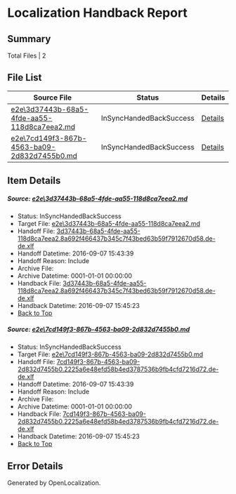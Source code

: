 # <a name='report-top'></a> Localization Handback Report

## Summary
 Total Files | 2

## File List
 Source File | Status | Details 
 ----------- | ------ | ------- 
 [e2e\3d37443b-68a5-4fde-aa55-118d8ca7eea2.md](https://github.com/OpenLocalizationTestOrg/ol-test0/blob/302e870a728c5b57eb43c062f573ce825bd889ac/e2e/3d37443b-68a5-4fde-aa55-118d8ca7eea2.md) | InSyncHandedBackSuccess | [Details](#dccef62d71bb552d2ebab91117fa4db5134ce17c1)
 [e2e\7cd149f3-867b-4563-ba09-2d832d7455b0.md](https://github.com/OpenLocalizationTestOrg/ol-test0/blob/302e870a728c5b57eb43c062f573ce825bd889ac/e2e/7cd149f3-867b-4563-ba09-2d832d7455b0.md) | InSyncHandedBackSuccess | [Details](#baf888d635786a5698a9164af8fff82b5da3c9192)

## Item Details
##### <a name='dccef62d71bb552d2ebab91117fa4db5134ce17c1'></a> Source: [e2e\3d37443b-68a5-4fde-aa55-118d8ca7eea2.md](https://github.com/OpenLocalizationTestOrg/ol-test0/blob/302e870a728c5b57eb43c062f573ce825bd889ac/e2e/3d37443b-68a5-4fde-aa55-118d8ca7eea2.md)
* Status: InSyncHandedBackSuccess
* Target File: [e2e\3d37443b-68a5-4fde-aa55-118d8ca7eea2.md](https://github.com/OpenLocalizationTestOrg/ol-test0-dede/blob/0c85c4c9fbc6751057ef80675f0dbcf910c90d0a/e2e/3d37443b-68a5-4fde-aa55-118d8ca7eea2.md)
* Handoff File: [3d37443b-68a5-4fde-aa55-118d8ca7eea2.8a692f466437b345c7f43bed63b59f7912670d58.de-de.xlf](https://github.com/OpenLocalizationTestOrg/ol-test0-handoff/blob/6e4a82374276ce7ac3f4e8c2e16b5e2adda1cc07/ol-handoff/OpenLocalizationTestOrg/ol-test0-dede/yuwzho/ht/3d37443b-68a5-4fde-aa55-118d8ca7eea2.8a692f466437b345c7f43bed63b59f7912670d58.de-de.xlf)
* Handoff Datetime: 2016-09-07 15:43:39
* Handoff Reason: Include
* Archive File: 
* Archive Datetime: 0001-01-01 00:00:00
* Handback File: [3d37443b-68a5-4fde-aa55-118d8ca7eea2.8a692f466437b345c7f43bed63b59f7912670d58.de-de.xlf](https://github.com/OpenLocalizationTestOrg/ol-test0-handback/blob/8553845f29d2c59b1f5f3e552e27277b53e85464/ol-handback/OpenLocalizationTestOrg/ol-test0-dede/yuwzho/ht/3d37443b-68a5-4fde-aa55-118d8ca7eea2.8a692f466437b345c7f43bed63b59f7912670d58.de-de.xlf)
* Handback Datetime: 2016-09-07 15:45:23
* [Back to Top](#report-top)

##### <a name='baf888d635786a5698a9164af8fff82b5da3c9192'></a> Source: [e2e\7cd149f3-867b-4563-ba09-2d832d7455b0.md](https://github.com/OpenLocalizationTestOrg/ol-test0/blob/302e870a728c5b57eb43c062f573ce825bd889ac/e2e/7cd149f3-867b-4563-ba09-2d832d7455b0.md)
* Status: InSyncHandedBackSuccess
* Target File: [e2e\7cd149f3-867b-4563-ba09-2d832d7455b0.md](https://github.com/OpenLocalizationTestOrg/ol-test0-dede/blob/0c85c4c9fbc6751057ef80675f0dbcf910c90d0a/e2e/7cd149f3-867b-4563-ba09-2d832d7455b0.md)
* Handoff File: [7cd149f3-867b-4563-ba09-2d832d7455b0.2225a6e48efd58b4ed3787536b9fb4cfd7216d72.de-de.xlf](https://github.com/OpenLocalizationTestOrg/ol-test0-handoff/blob/6e4a82374276ce7ac3f4e8c2e16b5e2adda1cc07/ol-handoff/OpenLocalizationTestOrg/ol-test0-dede/yuwzho/ht/7cd149f3-867b-4563-ba09-2d832d7455b0.2225a6e48efd58b4ed3787536b9fb4cfd7216d72.de-de.xlf)
* Handoff Datetime: 2016-09-07 15:43:39
* Handoff Reason: Include
* Archive File: 
* Archive Datetime: 0001-01-01 00:00:00
* Handback File: [7cd149f3-867b-4563-ba09-2d832d7455b0.2225a6e48efd58b4ed3787536b9fb4cfd7216d72.de-de.xlf](https://github.com/OpenLocalizationTestOrg/ol-test0-handback/blob/8553845f29d2c59b1f5f3e552e27277b53e85464/ol-handback/OpenLocalizationTestOrg/ol-test0-dede/yuwzho/ht/7cd149f3-867b-4563-ba09-2d832d7455b0.2225a6e48efd58b4ed3787536b9fb4cfd7216d72.de-de.xlf)
* Handback Datetime: 2016-09-07 15:45:23
* [Back to Top](#report-top)


## Error Details

Generated by OpenLocalization.
